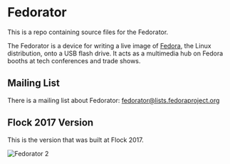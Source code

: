 Fedorator
===

This is a repo containing source files for the Fedorator.

The Fedorator is a device for writing a live image of
[Fedora](http://fedoraproject.org/), the Linux distribution, onto a USB
flash drive.  It acts as a multimedia hub on Fedora booths at tech conferences
and trade shows.

Mailing List
---

There is a mailing list about Fedorator: [fedorator@lists.fedoraproject.org](https://lists.fedoraproject.org/admin/lists/fedorator.lists.fedoraproject.org/)

Flock 2017 Version
---

This is the version that was built at Flock 2017.

![Fedorator 2](fedorator2.jpg)
